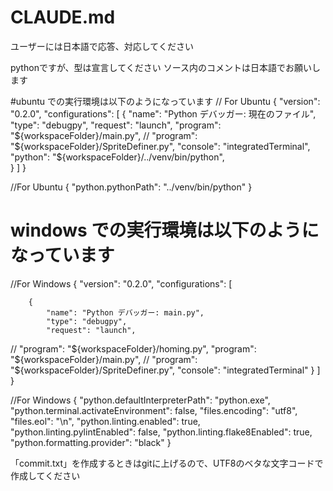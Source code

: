 # CLAUDE.md

ユーザーには日本語で応答、対応してください

pythonですが、型は宣言してください
ソース内のコメントは日本語でお願いします


#ubuntu での実行環境は以下のようになっています
// For Ubuntu 
{
    "version": "0.2.0",
    "configurations": [
        {
            "name": "Python デバッガー: 現在のファイル",
            "type": "debugpy",
            "request": "launch",
            "program": "${workspaceFolder}/main.py",
//            "program": "${workspaceFolder}/SpriteDefiner.py",
            "console": "integratedTerminal",
            "python": "${workspaceFolder}/../venv/bin/python",            
        }
    ]
}

//For Ubuntu
{
 "python.pythonPath": "../venv/bin/python"
}



# windows での実行環境は以下のようになっています
//For Windows
{
    "version": "0.2.0",
    "configurations": [

        {
            "name": "Python デバッガー: main.py",
            "type": "debugpy",
            "request": "launch",
//            "program": "${workspaceFolder}/homing.py",
            "program": "${workspaceFolder}/main.py",
//            "program": "${workspaceFolder}/SpriteDefiner.py",
            "console": "integratedTerminal"
        }
    ]
}

//For Windows
{
    "python.defaultInterpreterPath": "python.exe",
    "python.terminal.activateEnvironment": false,
    "files.encoding": "utf8",
    "files.eol": "\n",
    "python.linting.enabled": true,
    "python.linting.pylintEnabled": false,
    "python.linting.flake8Enabled": true,
    "python.formatting.provider": "black"
}

「commit.txt」を作成するときはgitに上げるので、UTF8のベタな文字コードで作成してください
